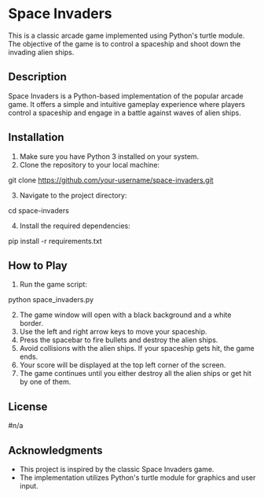 # Space Invaders

This is a classic arcade game implemented using Python's turtle module. The objective of the game is to control a spaceship and shoot down the invading alien ships.

## Description

Space Invaders is a Python-based implementation of the popular arcade game. It offers a simple and intuitive gameplay experience where players control a spaceship and engage in a battle against waves of alien ships.

## Installation

1. Make sure you have Python 3 installed on your system.
2. Clone the repository to your local machine:

git clone https://github.com/your-username/space-invaders.git




3. Navigate to the project directory:

cd space-invaders




4. Install the required dependencies:

pip install -r requirements.txt



## How to Play

1. Run the game script:

python space_invaders.py




2. The game window will open with a black background and a white border.
3. Use the left and right arrow keys to move your spaceship.
4. Press the spacebar to fire bullets and destroy the alien ships.
5. Avoid collisions with the alien ships. If your spaceship gets hit, the game ends.
6. Your score will be displayed at the top left corner of the screen.
7. The game continues until you either destroy all the alien ships or get hit by one of them.

## License

#n/a

## Acknowledgments

- This project is inspired by the classic Space Invaders game.
- The implementation utilizes Python's turtle module for graphics and user input.

